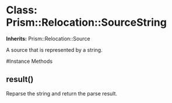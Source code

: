 # Class: Prism::Relocation::SourceString
**Inherits:** Prism::Relocation::Source
    

A source that is represented by a string.



#Instance Methods
## result() [](#method-i-result)
Reparse the string and return the parse result.

